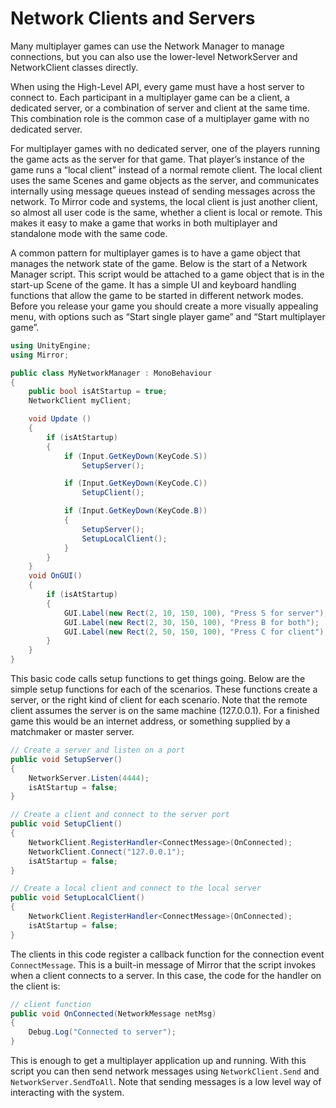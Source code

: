 # Network Clients and Servers

Many multiplayer games can use the Network Manager to manage connections, but you can also use the lower-level NetworkServer and NetworkClient classes directly.

When using the High-Level API, every game must have a host server to connect to. Each participant in a multiplayer game can be a client, a dedicated server, or a combination of server and client at the same time. This combination role is the common case of a multiplayer game with no dedicated server.

For multiplayer games with no dedicated server, one of the players running the game acts as the server for that game. That player’s instance of the game runs a “local client” instead of a normal remote client. The local client uses the same Scenes and game objects as the server, and communicates internally using message queues instead of sending messages across the network. To Mirror code and systems, the local client is just another client, so almost all user code is the same, whether a client is local or remote. This makes it easy to make a game that works in both multiplayer and standalone mode with the same code.

A common pattern for multiplayer games is to have a game object that manages the network state of the game. Below is the start of a Network Manager script. This script would be attached to a game object that is in the start-up Scene of the game. It has a simple UI and keyboard handling functions that allow the game to be started in different network modes. Before you release your game you should create a more visually appealing menu, with options such as “Start single player game” and “Start multiplayer game”.

``` cs
using UnityEngine;
using Mirror;

public class MyNetworkManager : MonoBehaviour
{
    public bool isAtStartup = true;
    NetworkClient myClient;

    void Update () 
    {
        if (isAtStartup)
        {
            if (Input.GetKeyDown(KeyCode.S))
                SetupServer();

            if (Input.GetKeyDown(KeyCode.C))
                SetupClient();

            if (Input.GetKeyDown(KeyCode.B))
            {
                SetupServer();
                SetupLocalClient();
            }
        }
    }
    void OnGUI()
    {
        if (isAtStartup)
        {
            GUI.Label(new Rect(2, 10, 150, 100), "Press S for server");     
            GUI.Label(new Rect(2, 30, 150, 100), "Press B for both");       
            GUI.Label(new Rect(2, 50, 150, 100), "Press C for client");
        }
    }   
}
```

This basic code calls setup functions to get things going. Below are the simple setup functions for each of the scenarios. These functions create a server, or the right kind of client for each scenario. Note that the remote client assumes the server is on the same machine (127.0.0.1). For a finished game this would be an internet address, or something supplied by a matchmaker or master server.

``` cs
// Create a server and listen on a port
public void SetupServer()
{
    NetworkServer.Listen(4444);
    isAtStartup = false;
}

// Create a client and connect to the server port
public void SetupClient()
{
    NetworkClient.RegisterHandler<ConnectMessage>(OnConnected);     
    NetworkClient.Connect("127.0.0.1");
    isAtStartup = false;
}

// Create a local client and connect to the local server
public void SetupLocalClient()
{
    NetworkClient.RegisterHandler<ConnectMessage>(OnConnected);     
    isAtStartup = false;
}
```

The clients in this code register a callback function for the connection event `ConnectMessage`. This is a built-in message of Mirror that the script invokes when a client connects to a server. In this case, the code for the handler on the client is:

``` cs
// client function
public void OnConnected(NetworkMessage netMsg)
{
    Debug.Log("Connected to server");
}
```

This is enough to get a multiplayer application up and running. With this script you can then send network messages using `NetworkClient.Send` and `NetworkServer.SendToAll`. Note that sending messages is a low level way of interacting with the system.
